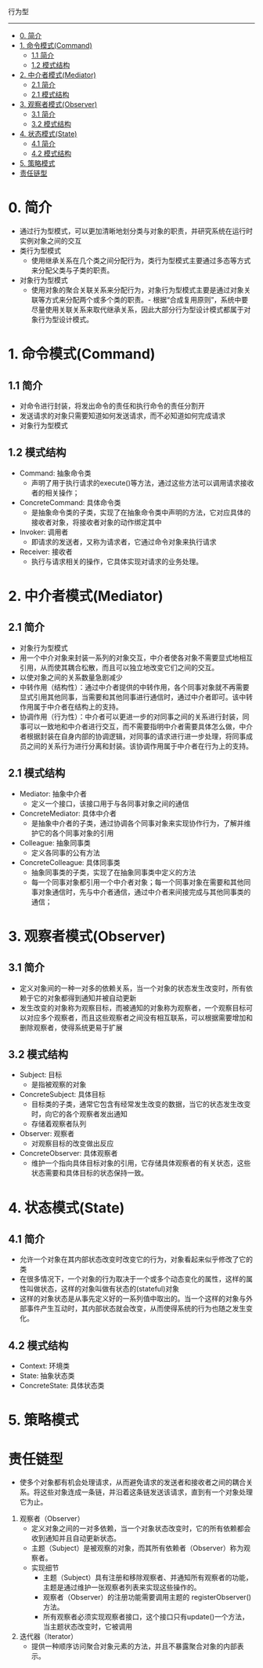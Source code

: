 行为型

------------------------------


- [0. 简介](#0-简介)
- [1. 命令模式(Command)](#1-命令模式command)
  - [1.1 简介](#11-简介)
  - [1.2 模式结构](#12-模式结构)
- [2. 中介者模式(Mediator)](#2-中介者模式mediator)
  - [2.1 简介](#21-简介)
  - [2.1 模式结构](#21-模式结构)
- [3. 观察者模式(Observer)](#3-观察者模式observer)
  - [3.1 简介](#31-简介)
  - [3.2 模式结构](#32-模式结构)
- [4. 状态模式(State)](#4-状态模式state)
  - [4.1 简介](#41-简介)
  - [4.2 模式结构](#42-模式结构)
- [5. 策略模式](#5-策略模式)
- [责任链型](#责任链型)
# 0. 简介

- 通过行为型模式，可以更加清晰地划分类与对象的职责，并研究系统在运行时实例对象之间的交互
- 类行为型模式
  - 使用继承关系在几个类之间分配行为，类行为型模式主要通过多态等方式来分配父类与子类的职责。
- 对象行为型模式
  - 使用对象的聚合关联关系来分配行为，对象行为型模式主要是通过对象关联等方式来分配两个或多个类的职责。- 根据“合成复用原则”，系统中要尽量使用关联关系来取代继承关系，因此大部分行为型设计模式都属于对象行为型设计模式。

# 1. 命令模式(Command)

## 1.1 简介

- 对命令进行封装，将发出命令的责任和执行命令的责任分割开
- 发送请求的对象只需要知道如何发送请求，而不必知道如何完成请求
- 对象行为型模式

## 1.2 模式结构

- Command: 抽象命令类
  - 声明了用于执行请求的execute()等方法，通过这些方法可以调用请求接收者的相关操作；
- ConcreteCommand: 具体命令类
  - 是抽象命令类的子类，实现了在抽象命令类中声明的方法，它对应具体的接收者对象，将接收者对象的动作绑定其中
- Invoker: 调用者
  - 即请求的发送者，又称为请求者，它通过命令对象来执行请求
- Receiver: 接收者
  - 执行与请求相关的操作，它具体实现对请求的业务处理。


# 2. 中介者模式(Mediator)

## 2.1 简介

- 对象行为型模式
- 用一个中介对象来封装一系列的对象交互，中介者使各对象不需要显式地相互引用，从而使其耦合松散，而且可以独立地改变它们之间的交互。
- 以使对象之间的关系数量急剧减少
- 中转作用（结构性）：通过中介者提供的中转作用，各个同事对象就不再需要显式引用其他同事，当需要和其他同事进行通信时，通过中介者即可。该中转作用属于中介者在结构上的支持。
- 协调作用（行为性）：中介者可以更进一步的对同事之间的关系进行封装，同事可以一致地和中介者进行交互，而不需要指明中介者需要具体怎么做，中介者根据封装在自身内部的协调逻辑，对同事的请求进行进一步处理，将同事成员之间的关系行为进行分离和封装。该协调作用属于中介者在行为上的支持。

## 2.1 模式结构

- Mediator: 抽象中介者
  - 定义一个接口，该接口用于与各同事对象之间的通信
- ConcreteMediator: 具体中介者
  - 是抽象中介者的子类，通过协调各个同事对象来实现协作行为，了解并维护它的各个同事对象的引用
- Colleague: 抽象同事类
  - 定义各同事的公有方法
- ConcreteColleague: 具体同事类
  - 抽象同事类的子类，实现了在抽象同事类中定义的方法
  - 每一个同事对象都引用一个中介者对象；每一个同事对象在需要和其他同事对象通信时，先与中介者通信，通过中介者来间接完成与其他同事类的通信；
# 3. 观察者模式(Observer)

## 3.1 简介

- 定义对象间的一种一对多的依赖关系，当一个对象的状态发生改变时，所有依赖于它的对象都得到通知并被自动更新
- 发生改变的对象称为观察目标，而被通知的对象称为观察者，一个观察目标可以对应多个观察者，而且这些观察者之间没有相互联系，可以根据需要增加和删除观察者，使得系统更易于扩展

## 3.2 模式结构
- Subject: 目标
  - 是指被观察的对象
- ConcreteSubject: 具体目标
  - 目标类的子类，通常它包含有经常发生改变的数据，当它的状态发生改变时，向它的各个观察者发出通知
  - 存储着观察者队列
- Observer: 观察者
  - 对观察目标的改变做出反应
- ConcreteObserver: 具体观察者
  - 维护一个指向具体目标对象的引用，它存储具体观察者的有关状态，这些状态需要和具体目标的状态保持一致。

# 4. 状态模式(State)
## 4.1 简介
- 允许一个对象在其内部状态改变时改变它的行为，对象看起来似乎修改了它的类
- 在很多情况下，一个对象的行为取决于一个或多个动态变化的属性，这样的属性叫做状态，这样的对象叫做有状态的(stateful)对象
- 这样的对象状态是从事先定义好的一系列值中取出的。当一个这样的对象与外部事件产生互动时，其内部状态就会改变，从而使得系统的行为也随之发生变化。

## 4.2 模式结构
- Context: 环境类
- State: 抽象状态类
- ConcreteState: 具体状态类

# 5. 策略模式




# 责任链型 
* 使多个对象都有机会处理请求，从而避免请求的发送者和接收者之间的耦合关系。将这些对象连成一条链，并沿着这条链发送该请求，直到有一个对象处理它为止。




















1. 观察者（Observer）
    * 定义对象之间的一对多依赖，当一个对象状态改变时，它的所有依赖都会收到通知并且自动更新状态。
    * 主题（Subject）是被观察的对象，而其所有依赖者（Observer）称为观察者。
    * 实现细节
        * 主题（Subject）具有注册和移除观察者、并通知所有观察者的功能，主题是通过维护一张观察者列表来实现这些操作的。
        * 观察者（Observer）的注册功能需要调用主题的 registerObserver() 方法。
        * 所有观察者必须实现观察者接口，这个接口只有update()一个方法，当主题状态改变时，它被调用
2. 迭代器（Iterator）
    * 提供一种顺序访问聚合对象元素的方法，并且不暴露聚合对象的内部表示。
